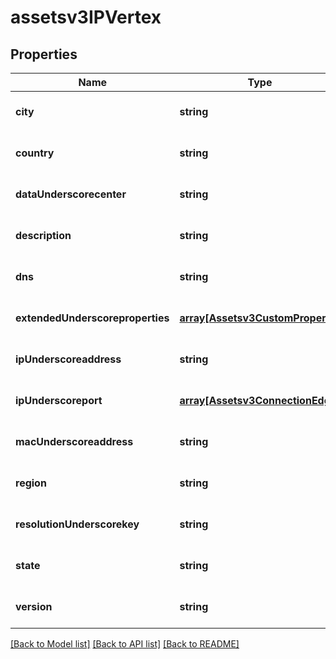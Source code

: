 # assetsv3IPVertex

## Properties
Name | Type | Description | Notes
------------ | ------------- | ------------- | -------------
**city** | **string** | city of the ip | [optional] [default to null]
**country** | **string** | country of the ip | [optional] [default to null]
**dataUnderscorecenter** | **string** | data center of the ip | [optional] [default to null]
**description** | **string** | description of the ip | [optional] [default to null]
**dns** | **string** | dns of the ip | [optional] [default to null]
**extendedUnderscoreproperties** | [**array[Assetsv3CustomProperty]**](Assetsv3CustomProperty.md) | extended properties of the ip | [optional] [default to null]
**ipUnderscoreaddress** | **string** | name of the ip | [optional] [default to null]
**ipUnderscoreport** | [**array[Assetsv3ConnectionEdge]**](Assetsv3ConnectionEdge.md) | ip to port edge list | [optional] [default to null]
**macUnderscoreaddress** | **string** | mac address of the ip | [optional] [default to null]
**region** | **string** | region of the ip | [optional] [default to null]
**resolutionUnderscorekey** | **string** | resolution key of the ip | [optional] [default to null]
**state** | **string** | state of the ip | [optional] [default to null]
**version** | **string** | version of the ip | [optional] [default to null]

[[Back to Model list]](../README.md#documentation-for-models) [[Back to API list]](../README.md#documentation-for-api-endpoints) [[Back to README]](../README.md)


